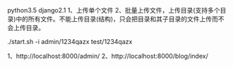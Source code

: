 python3.5  django2.1 
1、上传单个文件
2、批量上传文件，上传目录(支持多个目录)中的所有文件。不能上传目录(结构)，只会把目录和其子目录的文件上传而不会上传目录。

./start.sh -i
admin/1234qazx     test/1234qazx

1、http://localhost:8000/admin/
2、http://localhost:8000/blog/index/
